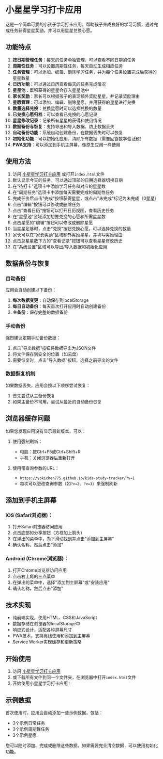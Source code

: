 # 小星星学习打卡应用

这是一个简单可爱的小孩子学习打卡应用，帮助孩子养成良好的学习习惯，通过完成任务获得星星奖励，并可以用星星兑换心愿。

## 功能特点

1. **按日期管理任务**：每天的任务单独管理，可以查看不同日期的任务
2. **周期性任务**：可以设置周期性任务，每天自动生成相应任务
3. **任务管理**：可以添加、编辑、删除学习任务，并为每个任务设置完成后获得的星星数量
4. **日历功能**：可以通过日历查看每天的任务完成情况
5. **星星池**：累积获得的星星会存入星星池中
6. **家长奖励**：家长可以根据孩子的表现额外奖励星星，并记录奖励理由
7. **星愿管理**：可以添加、编辑、删除星愿，并用获得的星星进行兑换
8. **数量选择兑换**：兑换星愿时可以选择兑换的数量
9. **已兑换心愿归档**：可以查看已兑换的心愿记录
10. **星星修改记录**：记录所有星星的获得和使用情况
11. **数据备份与恢复**：支持导出和导入数据，防止数据丢失
12. **自动备份功能**：系统自动创建备份，在数据丢失时可以恢复
13. **初始化功能**：可以初始化应用，清除所有数据（需要回答数学验证题）
14. **PWA支持**：可以添加到手机主屏幕，像原生应用一样使用

## 使用方法

1. 访问 [小星星学习打卡应用](https://yokichen775.github.io/kids-study-tracker/) 或打开`index.html`文件
2. 默认显示今天的任务，可以通过顶部的日期选择器切换日期
3. 在"待打卡"选项卡中添加学习任务和对应的星星数
4. 在"周期任务"选项卡中添加每天需要完成的周期性任务
5. 完成任务后点击"完成"按钮获得星星，或点击"未完成"标记为未完成（0星星）
6. 点击"编辑"按钮可以修改或删除任务
7. 点击"查看日历"按钮可以打开日历视图，查看历史任务
8. 在"星愿池"区域添加想要兑换的心愿和所需星星数
9. 点击星愿的"编辑"按钮可以修改或删除星愿
10. 当星星足够时，点击"兑换"按钮兑换心愿，可以选择兑换的数量
11. 家长可以在"家长奖励"区域额外奖励星星，并填写奖励理由
12. 点击总星星数下方的"查看记录"按钮可以查看星星修改历史
13. 在"系统设置"区域可以导出/导入数据和初始化应用

## 数据备份与恢复

### 自动备份

应用会自动创建以下备份：
1. **每次数据变更**：自动保存到localStorage
2. **每日自动备份**：每天首次打开应用时自动创建备份
3. **主备份**：保存完整的数据备份

### 手动备份

强烈建议定期手动备份数据：
1. 点击"导出数据"按钮将数据导出为JSON文件
2. 将文件保存到安全的位置（如云盘）
3. 需要恢复时，点击"导入数据"按钮，选择之前导出的文件

### 数据恢复机制

如果数据丢失，应用会按以下顺序尝试恢复：
1. 首先尝试从主备份恢复
2. 如果主备份不可用，尝试从最近的自动备份恢复

## 浏览器缓存问题

如果您发现应用没有显示最新版本，可以：

1. 使用强制刷新：
   - 电脑：按Ctrl+F5或Ctrl+Shift+R
   - 手机：关闭浏览器后重新打开

2. 使用带查询参数的URL：
   - `https://yokichen775.github.io/kids-study-tracker/?v=1`
   - 每次可以更改查询参数（如`?v=2`、`?v=3`）来强制刷新

## 添加到手机主屏幕

### iOS (Safari浏览器)：
1. 打开Safari浏览器访问应用
2. 点击底部的分享按钮（方框加上箭头）
3. 在弹出的菜单中，向下滑动找到并点击"添加到主屏幕"
4. 确认名称，然后点击"添加"

### Android (Chrome浏览器)：
1. 打开Chrome浏览器访问应用
2. 点击右上角的三点菜单
3. 在弹出的菜单中，选择"添加到主屏幕"或"安装应用"
4. 确认名称，然后点击"添加"

## 技术实现

- 纯前端实现，使用HTML、CSS和JavaScript
- 数据存储在浏览器的localStorage中
- 响应式设计，适配各种屏幕尺寸
- PWA技术，支持离线使用和添加到主屏幕
- Service Worker实现缓存和更新策略

## 开始使用

1. 访问 [小星星学习打卡应用](https://yokichen775.github.io/kids-study-tracker/)
2. 或下载所有文件到同一个文件夹，在浏览器中打开`index.html`文件
3. 开始使用小星星学习打卡应用！

## 示例数据

首次使用时，应用会自动添加一些示例数据，包括：
- 3个示例日常任务
- 3个示例周期性任务
- 3个示例星愿

您可以随时添加、完成或删除这些数据。如果需要完全清空数据，可以使用初始化功能。